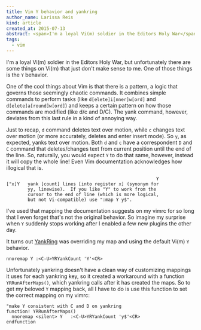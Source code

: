 ```yaml
---
title: Vim Y behavior and yankring
author_name: Larissa Reis
kind: article
created_at: 2015-07-13
abstract: <span>I'm a loyal Vi(m) soldier in the Editors Holy War</span>, but unfortunately there are some things on Vi(m) that just don't make sense to me. One of those things is the Y behavior.
tags:
  - vim
---
```


<span>I'm a loyal Vi(m) soldier in the Editors Holy War</span>, but unfortunately there are
some things on Vi(m) that just don't make sense to me. One of those things is
the `Y` behavior.

One of the cool things about Vim is that there is a pattern, a logic that
governs those seemingly chaotic commands. It combines simple commands to perform
tasks (like `d[elete]i[nner]w[ord]` and `d[elete]a[round]w[ord]`) and keeps a
certain pattern on how those commands are modified (like d/c and D/C). The yank
command, however, deviates from this last rule in a kind of annoying way.

Just to recap, `d` command deletes text over motion, while `c` changes text over
motion (or more accurately, deletes and enter insert mode). So `y`, as expected,
yanks text over motion. Both `d` and `c` have a correspondent `D` and `C`
command that deletes/changes text from current position until the end of the
line. So, naturally, you would expect `Y` to do that same, however, instead it
will copy the whole line! Even Vim documentation acknowledges how illogical that
is.

                                                            Y
    ["x]Y   yank [count] lines [into register x] (synonym for
            yy, linewise).  If you like "Y" to work from the
            cursor to the end of line (which is more logical,
            but not Vi-compatible) use ":map Y y$".

I've used that mapping the documentation suggests on my vimrc for so long that I
even forget that's not the original behavior. So imagine my surprise when `Y`
suddenly stops working after I enabled a few new plugins the other day.

It turns out [YankRing](http://www.vim.org/scripts/script.php?script_id=1234)
was overriding my map and using the default Vi(m) `Y` behavior.

    nnoremap Y :<C-U>YRYankCount 'Y'<CR>

Unfortunately yankring doesn't have a clean way of customizing mappings it uses
for each yankring key, so it created a workaround with a function
`YRRunAfterMaps()`, which yankring calls after it has created the maps. So to
get my beloved `Y` mapping back, all I have to do is use this function to set
the correct mapping on my vimrc:

    "make Y consistent with C and D on yankring
    function! YRRunAfterMaps()
      nnoremap <silent> Y   :<C-U>YRYankCount 'y$'<CR>
    endfunction


